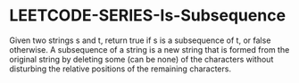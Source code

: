 # LEETCODE-SERIES-Is-Subsequence
Given two strings s and t, return true if s is a subsequence of t, or false otherwise.  A subsequence of a string is a new string that is formed from the original string by deleting some (can be none) of the characters without disturbing the relative positions of the remaining characters.
